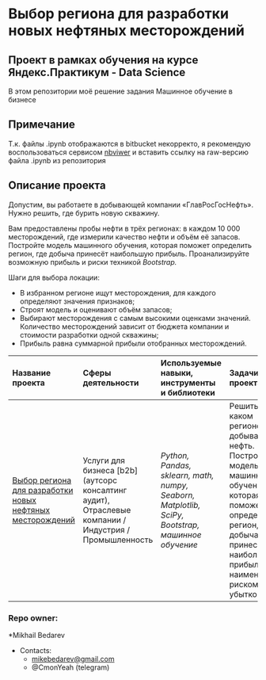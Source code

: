 # Выбор региона для разработки новых нефтяных месторождений
## Проект в рамках обучения на курсе Яндекс.Практикум - Data Science

В этом репозитории моё решение задания Машинное обучение в бизнесе

## Примечание
Т.к. файлы .ipynb отображаются в bitbucket некорректо, я рекомендую воспользоваться сервисом [nbviwer](https://nbviewer.jupyter.org)
и вставить ссылку на raw-версию файла .ipynb из репозитория 

## Описание проекта
Допустим, вы работаете в добывающей компании «ГлавРосГосНефть». Нужно решить, где бурить новую скважину.

Вам предоставлены пробы нефти в трёх регионах: в каждом 10 000 месторождений, где измерили качество нефти и объём её запасов. Постройте модель машинного обучения, которая поможет определить регион, где добыча принесёт наибольшую прибыль. Проанализируйте возможную прибыль и риски техникой *Bootstrap.*

Шаги для выбора локации:

- В избранном регионе ищут месторождения, для каждого определяют значения признаков;
- Строят модель и оценивают объём запасов;
- Выбирают месторождения с самым высокими оценками значений. Количество месторождений зависит от бюджета компании и стоимости разработки одной скважины;
- Прибыль равна суммарной прибыли отобранных месторождений.

| Название проекта | Сферы деятельности | Используемые навыки, инструменты и библиотеки| Задачи проекта |
| :---------------------- | :---------------------- | :---------------------- |:---------------------- |
| [Выбор региона для разработки новых нефтяных месторождений](machine_learning_in_business) | Услуги для бизнеса [b2b] (аутсорс консалтинг аудит), Отраслевые компании / Индустрия / Промышленность | *Python, Pandas, sklearn, math, numpy, Seaborn, Matplotlib, SciPy, Bootstrap, машинное обучение* | Решить в каком регионе добывать нефть. Построить модель машинного обучения, которая поможет определить регион, где добыча принесет наибольшую прибыль с наименьшим риском убытков.  |


### Repo owner: ###
*Mikhail Bedarev  
* Contacts:    
   - mikebedarev@gmail.com  
   - @CmonYeah (telegram)
